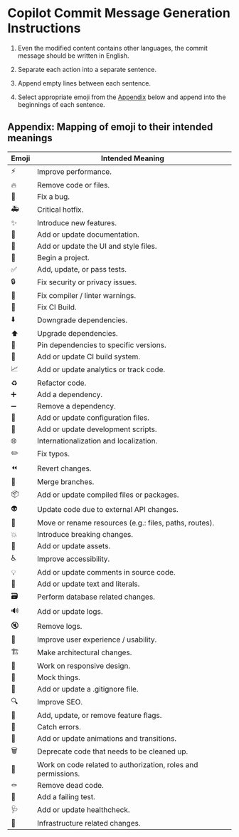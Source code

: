 # Copilot Commit Message Generation Instructions

1. Even the modified content contains other languages, the commit message should be written in English.

2. Separate each action into a separate sentence.

3. Append empty lines between each sentence.

4. Select appropriate emoji from the [Appendix](#appendix-mapping-of-emoji-to-their-intended-meanings) below and append into the beginnings of each sentence.

## Appendix: Mapping of emoji to their intended meanings

| Emoji | Intended Meaning                                              |
| ----- | ------------------------------------------------------------- |
| ⚡️   | Improve performance.                                          |
| 🔥    | Remove code or files.                                         |
| 🐛    | Fix a bug.                                                    |
| 🚑️   | Critical hotfix.                                              |
| ✨    | Introduce new features.                                       |
| 📝    | Add or update documentation.                                  |
| 💄    | Add or update the UI and style files.                         |
| 🎉    | Begin a project.                                              |
| ✅    | Add, update, or pass tests.                                   |
| 🔒️   | Fix security or privacy issues.                               |
| 🚨    | Fix compiler / linter warnings.                               |
| 💚    | Fix CI Build.                                                 |
| ⬇️    | Downgrade dependencies.                                       |
| ⬆️    | Upgrade dependencies.                                         |
| 📌    | Pin dependencies to specific versions.                        |
| 👷    | Add or update CI build system.                                |
| 📈    | Add or update analytics or track code.                        |
| ♻️    | Refactor code.                                                |
| ➕    | Add a dependency.                                             |
| ➖    | Remove a dependency.                                          |
| 🔧    | Add or update configuration files.                            |
| 🔨    | Add or update development scripts.                            |
| 🌐    | Internationalization and localization.                        |
| ✏️    | Fix typos.                                                    |
| ⏪️   | Revert changes.                                               |
| 🔀    | Merge branches.                                               |
| 📦️   | Add or update compiled files or packages.                     |
| 👽️   | Update code due to external API changes.                      |
| 🚚    | Move or rename resources (e.g.: files, paths, routes).        |
| 💥    | Introduce breaking changes.                                   |
| 🍱    | Add or update assets.                                         |
| ♿️   | Improve accessibility.                                        |
| 💡    | Add or update comments in source code.                        |
| 💬    | Add or update text and literals.                              |
| 🗃️    | Perform database related changes.                             |
| 🔊    | Add or update logs.                                           |
| 🔇    | Remove logs.                                                  |
| 🚸    | Improve user experience / usability.                          |
| 🏗️    | Make architectural changes.                                   |
| 📱    | Work on responsive design.                                    |
| 🤡    | Mock things.                                                  |
| 🙈    | Add or update a .gitignore file.                              |
| 🔍️   | Improve SEO.                                                  |
| 🚩    | Add, update, or remove feature flags.                         |
| 🥅    | Catch errors.                                                 |
| 💫    | Add or update animations and transitions.                     |
| 🗑️    | Deprecate code that needs to be cleaned up.                   |
| 🛂    | Work on code related to authorization, roles and permissions. |
| ⚰️    | Remove dead code.                                             |
| 🧪    | Add a failing test.                                           |
| 🩺    | Add or update healthcheck.                                    |
| 🧱    | Infrastructure related changes.                               |
